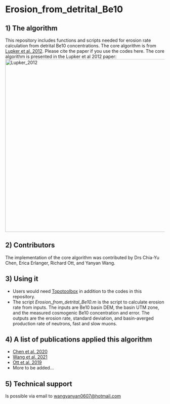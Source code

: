 # Erosion_from_detrital_Be10
## 1) The algorithm
This repository includes functions and scripts needed for erosion rate calculation from detrital Be10 concentrations. The core algorithm is from [Lupker et al. 2012](https://doi.org/10.1016/j.epsl.2012.04.020). Please cite the paper if you use the codes here. The core algorithm is presented in the Lupker et al 2012 paper: 
<img width="544" alt="Lupker_2012" src="https://user-images.githubusercontent.com/108676831/223412837-dbad34ec-8fd3-46f6-b9fd-a925d242c051.png">


## 2) Contributors
The implementation of the core algorithm was contributed by Drs Chia-Yu Chen, Erica Erlanger, Richard Ott, and Yanyan Wang. 

## 3) Using it
* Users would need [Topotoolbox](https://topotoolbox.wordpress.com/) in addition to the codes in this repository.
* The script _Erosion_from_detrital_Be10.m_ is the script to calculate erosion rate from inputs. The inputs are Be10 basin DEM, the basin UTM zone, and the measured cosmogenic Be10 concentration and error. The outputs are the erosion rate, standard deviation, and basin-averged production rate of neutrons, fast and slow muons.


## 4) A list of publications applied this algorithm
* [Chen et al. 2020](https://onlinelibrary.wiley.com/doi/full/10.1002/esp.4753)
* [Wang et al. 2021](https://agupubs.onlinelibrary.wiley.com/doi/full/10.1029/2021GC009979)
* [Ott et al. 2019](https://agupubs.onlinelibrary.wiley.com/doi/full/10.1029/2019JF005142)
* More to be added...

## 5) Technical support
Is possible via email to wangyanyan0607@hotmail.com
